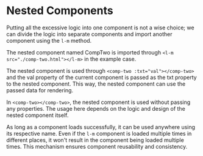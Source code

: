 <template is="exm-article">
<a href="../../publics/examples/nested-component/demo.html" preview></a>
<a href="../../publics/examples/nested-component/comp-one.html" main></a>
<a href="../../publics/examples/nested-component/comp-two.html"></a>
</template>

# Nested Components

Putting all the excessive logic into one component is not a wise choice; we can divide the logic into separate components and import another component using the `l-m` method.

The nested component named CompTwo is imported through `<l-m src="./comp-two.html"></l-m>` in the example case.

The nested component is used through `<comp-two :txt="val"></comp-two>` and the val property of the current component is passed as the txt property to the nested component. This way, the nested component can use the passed data for rendering.

In `<comp-two></comp-two>`, the nested component is used without passing any properties. The usage here depends on the logic and design of the nested component itself.

As long as a component loads successfully, it can be used anywhere using its respective name. Even if the `l-m` component is loaded multiple times in different places, it won't result in the component being loaded multiple times. This mechanism ensures component reusability and consistency.
